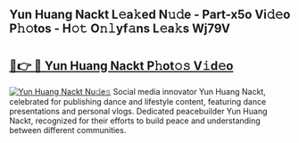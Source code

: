 ## Yun Huang Nackt L𝚎a𝚔ed N𝚞𝚍e - Part-x5o Vi𝚍𝚎o P𝚑𝚘tos - H𝚘𝚝 O𝚗𝚕yf𝚊ns L𝚎a𝚔s Wj79V

# <h2><a href="http://kf6cvp.oniu.top/?m=Yun+Huang+Nackt">🔗👉 🔴 Yun Huang Nackt P𝚑ot𝚘𝚜 V𝚒d𝚎o</a></h2>

[![Yun Huang Nackt Nu𝚍e𝚜](https://i.imgur.com/0qMVB7G.gif)](http://kf6cvp.oniu.top/?m=Yun+Huang+Nackt)
Social media innovator Yun Huang Nackt, celebrated for publishing dance and lifestyle content, featuring dance presentations and personal vlogs. Dedicated peacebuilder Yun Huang Nackt, recognized for their efforts to build peace and understanding between different communities.  
